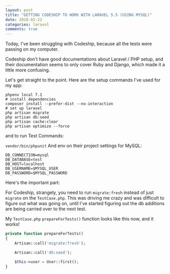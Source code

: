 ```yaml
---
layout: post
title: "GETTING CODESHIP TO WORK WITH LARAVEL 5.5 (USING MYSQL)"
date: 2018-02-22
categories: laravel
comments: true
---
```


Today, I've been struggling with Codeship, because all the tests were passing on my computer.

Codeship don't have good documentations about Laravel / PHP setup, and their documentation seems to only cover Ruby and Django, which made it a little more confusing. 

Let's get straight to the point. Here are the setup commands I've used for my app:
```
phpenv local 7.1
# install dependencies
composer install --prefer-dist --no-interaction
# set up laravel
php artisan migrate
php artisan db:seed
php artisan cache:clear
php artisan optimize --force
```
and to run Test Commands:

`vendor/bin/phpunit`
And env on their project settings for MySQL:

```
DB_CONNECTION=mysql
DB_DATABASE=test
DB_HOST=localhost
DB_USERNAME=$MYSQL_USER
DB_PASSWORD=$MYSQL_PASSWORD
```


Here's the important part: 

For Codeship, strangely, you need to run `migrate:fresh` instead of just `migrate` on the `TestCase.php`. This was driving me crazy and was difficult to figure out what was going on, until I've started figuring out the db additions are being carried over to the next test.

My `TestCase.php` `prepareForTests()` function looks like this now, and it works!

```php
private function prepareForTests()
{
    Artisan::call('migrate:fresh');

    Artisan::call('db:seed');

    $this->user = User::first();
}
```
